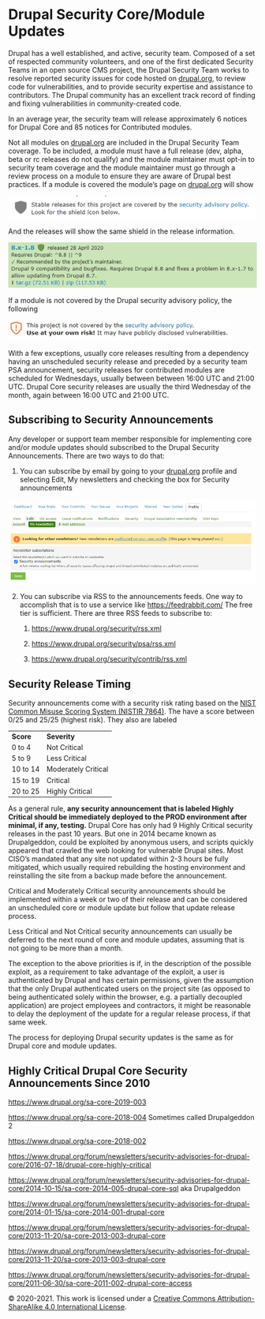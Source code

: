 # Drupal Security Core/Module Updates

Drupal has a well established, and active, security team. Composed of a set of respected community volunteers, and one of the first dedicated Security Teams in an open source CMS project, the Drupal Security Team works to resolve reported security issues for code hosted on [drupal.org](http://drupal.org), to review code for vulnerabilities, and to provide security expertise and assistance to contributors. The Drupal community has an excellent track record of finding and fixing vulnerabilities in community-created code.

In an average year, the security team will release approximately 6 notices for Drupal Core and 85 notices for Contributed modules.

Not all modules on [drupal.org](http://drupal.org/) are included in the Drupal Security Team coverage. To be included, a module must have a full release (dev, alpha, beta or rc releases do not qualify) and the module maintainer must opt-in to security team coverage and the module maintainer must go through a review process on a module to ensure they are aware of Drupal best practices. If a module is covered the module’s page on [drupal.org](http://drupal.org/) will show

 ![Project covered by security](./media/jmKwVP/image1.png)

And the releases will show the same shield in the release information.

 ![Release showing security coverage](./media/jmKwVP/image2.jpg)

If a module is not covered by the Drupal security advisory policy, the following

 ![Project not covered by security warning](./media/jmKwVP/image3.jpg)

With a few exceptions, usually core releases resulting from a dependency having an unscheduled security release and preceded by a security team PSA announcement, security releases for contributed modules are scheduled for Wednesdays, usually between between 16:00 UTC and 21:00 UTC. Drupal Core security releases are usually the third Wednesday of the month, again between 16:00 UTC and 21:00 UTC.

## Subscribing to Security Announcements

Any developer or support team member responsible for implementing core and/or module updates should subscribed to the Drupal Security Announcements. There are two ways to do that:

1.  You can subscribe by email by going to your [drupal.org](http://drupal.org/) profile and selecting Edit, My newsletters and checking the box for Security announcements

 ![Signing up for security emails via drupal.org user profile](./media/jmKwVP/image4.png)

2.  You can subscribe via RSS to the announcements feeds. One way to accomplish that is to use a service like <https://feedrabbit.com/> The free tier is sufficient. There are three RSS feeds to subscribe to:
    
    1.  <https://www.drupal.org/security/rss.xml>
    
    2.  <https://www.drupal.org/security/psa/rss.xml>
    
    3.  <https://www.drupal.org/security/contrib/rss.xml>

## Security Release Timing

Security announcements come with a security risk rating based on the [NIST Common Misuse Scoring System (NISTIR 7864)](http://www.nist.gov/itl/csd/cmss-072512.cfm). The have a score between 0/25 and 25/25 (highest risk). They also are labeled

<table>
<tbody>
<tr>
<td><strong>Score</strong></td>
<td><strong>Severity</strong></td>
</tr>
<tr>
<td>0 to 4</td>
<td>Not Critical</td>
</tr>
<tr>
<td>5 to 9</td>
<td>Less Critical</td>
</tr>
<tr>
<td>10 to 14</td>
<td>Moderately Critical</td>
</tr>
<tr>
<td>15 to 19</td>
<td>Critical</td>
</tr>
<tr>
<td>20 to 25</td>
<td>Highly Critical</td>
</tr>
</tbody>
</table>

 
As a general rule, **any security announcement that is labeled Highly Critical should be <span class="underline">immediately</span> deployed to the PROD environment after minimal, if any, testing.** Drupal Core has only had 9 Highly Critical security releases in the past 10 years. But one in 2014 became known as Drupalgeddon, could be exploited by anonymous users, and scripts quickly appeared that crawled the web looking for vulnerable Drupal sites. Most CISO’s mandated that any site not updated within 2-3 hours be fully mitigated, which usually required rebuilding the hosting environment and reinstalling the site from a backup made before the announcement.

Critical and Moderately Critical security announcements should be implemented within a week or two of their release and can be considered an unscheduled core or module update but follow that update release process.

Less Critical and Not Critical security announcements can usually be deferred to the next round of core and module updates, assuming that is not going to be more than a month.

The exception to the above priorities is if, in the description of the possible exploit, as a requirement to take advantage of the exploit, a user is authenticated by Drupal and has certain permissions, given the assumption that the only Drupal authenticated users on the project site (as opposed to being authenticated solely within the browser, e.g. a partially decoupled application) are project employees and contractors, it might be reasonable to delay the deployment of the update for a regular release process, if that same week.

The process for deploying Drupal security updates is the same as for Drupal core and module updates.

## **Highly Critical Drupal Core Security Announcements Since 2010**

<https://www.drupal.org/sa-core-2019-003>

<https://www.drupal.org/sa-core-2018-004> Sometimes called Drupalgeddon 2

<https://www.drupal.org/sa-core-2018-002>

<https://www.drupal.org/forum/newsletters/security-advisories-for-drupal-core/2016-07-18/drupal-core-highly-critical>

<https://www.drupal.org/forum/newsletters/security-advisories-for-drupal-core/2014-10-15/sa-core-2014-005-drupal-core-sql> aka Drupalgeddon

<https://www.drupal.org/forum/newsletters/security-advisories-for-drupal-core/2014-01-15/sa-core-2014-001-drupal-core>

<https://www.drupal.org/forum/newsletters/security-advisories-for-drupal-core/2013-11-20/sa-core-2013-003-drupal-core>

<https://www.drupal.org/forum/newsletters/security-advisories-for-drupal-core/2013-11-20/sa-core-2013-003-drupal-core>

<https://www.drupal.org/forum/newsletters/security-advisories-for-drupal-core/2011-06-30/sa-core-2011-002-drupal-core-access>

© 2020-2021. This work is licensed under a [Creative Commons Attribution-ShareAlike 4.0 International License](http://creativecommons.org/licenses/by-sa/4.0/).
